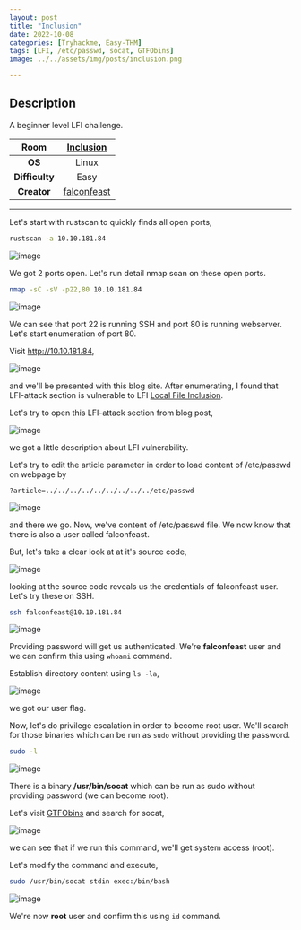 ```yaml
---
layout: post
title: "Inclusion"
date: 2022-10-08
categories: [Tryhackme, Easy-THM]
tags: [LFI, /etc/passwd, socat, GTFObins]
image: ../../assets/img/posts/inclusion.png 

---
```


## Description

A beginner level LFI challenge.

|**Room**|[Inclusion](https://tryhackme.com/room/inclusion)|
|:---:|:---:|
|**OS**|Linux|
|**Difficulty**|Easy|
|**Creator**|[falconfeast](https://tryhackme.com/p/falconfeast)|

---

Let's start with rustscan to quickly finds all open ports,

```bash
rustscan -a 10.10.181.84
```

![image](https://user-images.githubusercontent.com/67465230/173224804-087ca2e0-2f6c-452e-82fe-ddf95540e374.png)

We got 2 ports open. Let's run detail nmap scan on these open ports.

```bash
nmap -sC -sV -p22,80 10.10.181.84
```

![image](https://user-images.githubusercontent.com/67465230/173224809-0b62b38e-9d1e-4bfe-8ef0-964ef1e4546d.png)

We can see that port 22 is running SSH and port 80 is running webserver. Let's start enumeration of port 80.

Visit http://10.10.181.84,

![image](https://user-images.githubusercontent.com/67465230/173224815-8a014d76-0277-480e-b695-6fc2e8e4c40a.png)

and we'll be presented with this blog site. After enumerating, I found that LFI-attack section is vulnerable to LFI [Local File Inclusion](https://en.wikipedia.org/wiki/File_inclusion_vulnerability).

Let's try to open this LFI-attack section from blog post,

![image](https://user-images.githubusercontent.com/67465230/173224821-d6391b32-24cd-426e-b433-9b274a1fa598.png)

we got a little description about LFI vulnerability. 

Let's try to edit the article parameter in order to load content of /etc/passwd on webpage by 

```
?article=../../../../../../../../../etc/passwd
```

![image](https://user-images.githubusercontent.com/67465230/173224826-5a2b61fd-d68b-4f27-8c6b-0fe420b4145b.png)

and there we go. Now, we've content of /etc/passwd file. We now know that there is also a user called falconfeast.

But, let's take a clear look at at it's source code,

![image](https://user-images.githubusercontent.com/67465230/194687485-c97be089-6391-4deb-bbbd-43148fed754d.png)

looking at the source code reveals us the credentials of falconfeast user. Let's try these on SSH.

```bash
ssh falconfeast@10.10.181.84
```

![image](https://user-images.githubusercontent.com/67465230/186206218-c53f77b4-eb03-45db-b967-b52c26923f44.png)

Providing password will get us authenticated. We're **falconfeast** user and we can confirm this using `whoami` command.

Establish directory content using `ls -la`,

![image](https://user-images.githubusercontent.com/67465230/173224849-9429c8f9-6cd7-4e0f-9ed3-ac42517da4e6.png)

we got our user flag. 

Now, let's do privilege escalation in order to become root user. We'll search for those binaries which can be run as `sudo` without providing the password.

```bash
sudo -l
```

![image](https://user-images.githubusercontent.com/67465230/173224860-28fc2a6e-6d2d-4546-8e1c-dbfd5b059d83.png)

There is a binary **/usr/bin/socat** which can be run as sudo without providing password (we can become root).

Let's visit [GTFObins](https://gtfobins.github.io/) and search for socat,

![image](https://user-images.githubusercontent.com/67465230/173224892-91afd9b5-f0d6-4653-bc3f-f76aa7e4a85c.png)

we can see that if we run this command, we'll get system access (root).

Let's modify the command and execute,

```bash
sudo /usr/bin/socat stdin exec:/bin/bash
```

![image](https://user-images.githubusercontent.com/67465230/173224898-38330108-8052-46e4-a5a1-7153641c9a20.png)

We're now **root** user and confirm this using `id` command.